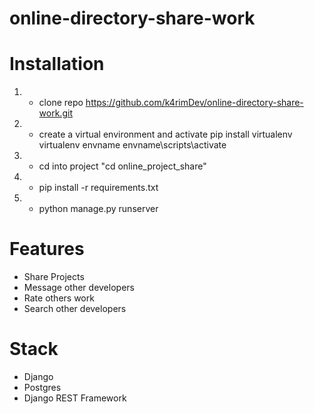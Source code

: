 # online-directory-share-work

# Installation
1. - clone repo https://github.com/k4rimDev/online-directory-share-work.git
2. - create a virtual environment and activate
pip install virtualenv
virtualenv envname
envname\scripts\activate
3. - cd into project "cd online_project_share"
4. - pip install -r requirements.txt
5. - python manage.py runserver
# Features
* Share Projects
* Message other developers
* Rate others work
* Search other developers
# Stack
* Django
* Postgres
* Django REST Framework

